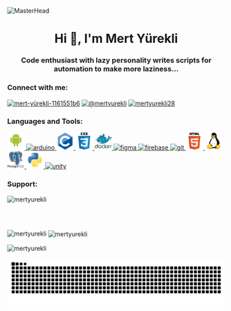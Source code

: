 ![MasterHead](https://media.licdn.com/dms/image/D5612AQFlxMRpK-On8g/article-cover_image-shrink_720_1280/0/1670602482212?e=2147483647&v=beta&t=1HWOX81_1_mfqzP2kdHty9dnCVgb-dmVsMuYhBKCnRQ)

<h1 align="center">Hi 👋, I'm Mert Yürekli</h1>
<h3 align="center">Code enthusiast with lazy personality writes scripts for automation to make more laziness...</h3>

<h3 align="left">Connect with me:</h3>
<p align="left">
<a href="https://linkedin.com/in/mert-yürekli-1161551b6" target="blank"><img align="center" src="https://raw.githubusercontent.com/rahuldkjain/github-profile-readme-generator/master/src/images/icons/Social/linked-in-alt.svg" alt="mert-yürekli-1161551b6" height="30" width="40" /></a>
<a href="https://medium.com/@mertyurekli" target="blank"><img align="center" src="https://raw.githubusercontent.com/rahuldkjain/github-profile-readme-generator/master/src/images/icons/Social/medium.svg" alt="@mertyurekli" height="30" width="40" /></a>
<a href="https://www.youtube.com/c/mertyurekli28" target="blank"><img align="center" src="https://raw.githubusercontent.com/rahuldkjain/github-profile-readme-generator/master/src/images/icons/Social/youtube.svg" alt="mertyurekli28" height="30" width="40" /></a>
</p>

<h3 align="left">Languages and Tools:</h3>
<p align="left"> <a href="https://developer.android.com" target="_blank" rel="noreferrer"> <img src="https://raw.githubusercontent.com/devicons/devicon/master/icons/android/android-original-wordmark.svg" alt="android" width="40" height="40"/> </a> <a href="https://www.arduino.cc/" target="_blank" rel="noreferrer"> <img src="https://cdn.worldvectorlogo.com/logos/arduino-1.svg" alt="arduino" width="40" height="40"/> </a> <a href="https://www.cprogramming.com/" target="_blank" rel="noreferrer"> <img src="https://raw.githubusercontent.com/devicons/devicon/master/icons/c/c-original.svg" alt="c" width="40" height="40"/> </a> <a href="https://www.w3schools.com/css/" target="_blank" rel="noreferrer"> <img src="https://raw.githubusercontent.com/devicons/devicon/master/icons/css3/css3-original-wordmark.svg" alt="css3" width="40" height="40"/> </a> <a href="https://www.docker.com/" target="_blank" rel="noreferrer"> <img src="https://raw.githubusercontent.com/devicons/devicon/master/icons/docker/docker-original-wordmark.svg" alt="docker" width="40" height="40"/> </a> <a href="https://www.figma.com/" target="_blank" rel="noreferrer"> <img src="https://www.vectorlogo.zone/logos/figma/figma-icon.svg" alt="figma" width="40" height="40"/> </a> <a href="https://firebase.google.com/" target="_blank" rel="noreferrer"> <img src="https://www.vectorlogo.zone/logos/firebase/firebase-icon.svg" alt="firebase" width="40" height="40"/> </a> <a href="https://git-scm.com/" target="_blank" rel="noreferrer"> <img src="https://www.vectorlogo.zone/logos/git-scm/git-scm-icon.svg" alt="git" width="40" height="40"/> </a> <a href="https://www.w3.org/html/" target="_blank" rel="noreferrer"> <img src="https://raw.githubusercontent.com/devicons/devicon/master/icons/html5/html5-original-wordmark.svg" alt="html5" width="40" height="40"/> </a> <a href="https://www.linux.org/" target="_blank" rel="noreferrer"> <img src="https://raw.githubusercontent.com/devicons/devicon/master/icons/linux/linux-original.svg" alt="linux" width="40" height="40"/> </a> <a href="https://www.postgresql.org" target="_blank" rel="noreferrer"> <img src="https://raw.githubusercontent.com/devicons/devicon/master/icons/postgresql/postgresql-original-wordmark.svg" alt="postgresql" width="40" height="40"/> </a> <a href="https://www.python.org" target="_blank" rel="noreferrer"> <img src="https://raw.githubusercontent.com/devicons/devicon/master/icons/python/python-original.svg" alt="python" width="40" height="40"/> </a> <a href="https://unity.com/" target="_blank" rel="noreferrer"> <img src="https://www.vectorlogo.zone/logos/unity3d/unity3d-icon.svg" alt="unity" width="40" height="40"/> </a> </p>

<h3 align="left">Support:</h3>
<p><a href="https://www.buymeacoffee.com/mertyurekli"> <img align="left" src="https://cdn.buymeacoffee.com/buttons/v2/default-yellow.png" height="50" width="210" alt="mertyurekli" /></a></p><br><br>
<!-- Added space here -->
<p>&nbsp;</p>

<p><img align="left" src="https://github-readme-stats.vercel.app/api/top-langs?username=mertyurekli&show_icons=true&locale=en&layout=compact" alt="mertyurekli" /></p>

<p>&nbsp;<img align="center" src="https://github-readme-stats.vercel.app/api?username=mertyurekli&show_icons=true&locale=en" alt="mertyurekli" /></p>

<p><img align="center" src="https://github-readme-streak-stats.herokuapp.com/?user=mertyurekli&" alt="mertyurekli" /></p>

<picture>
  <source media="(prefers-color-scheme: dark)" srcset="https://raw.githubusercontent.com/mertyurekli/mertyurekli/output/github-contribution-grid-snake-dark.svg">
  <source media="(prefers-color-scheme: light)" srcset="https://raw.githubusercontent.com/mertyurekli/mertyurekli/output/github-contribution-grid-snake.svg">
  <img alt="github contribution grid snake animation" src="https://raw.githubusercontent.com/mertyurekli/mertyurekli/output/github-contribution-grid-snake.svg">
</picture>

